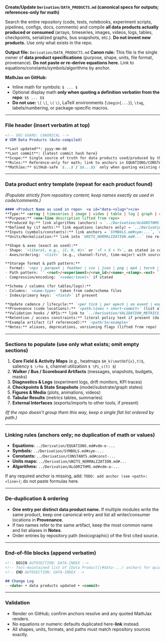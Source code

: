 **Create/Update `Derivation/DATA_PRODUCTS.md` (canonical specs for outputs; references-only for math)**

Search the entire repository (code, tests, notebooks, experiment scripts, pipelines, configs, docs, comments) and compile **all data products actually produced or consumed** (arrays, timeseries, images, videos, logs, tables, checkpoints, serialized graphs, bus snapshots, etc.). **Do not invent new products.** Use only what exists in the repo.

**Output file:** `Derivation/DATA_PRODUCTS.md`
**Canon rule:** This file is the single owner of **data product specifications** (purpose, shape, units, file format, provenance). **Do not paste or re-derive equations here.** Link to equations/constants/symbols/algorithms by anchor.

**MathJax on GitHub:**

* Inline math for symbols: `$ ... $`
* Optional display math **only when quoting a definition verbatim from the repo**: `$$ ... $$`
* **Do not use:** `\[` `\]`, `\(` `\)`, LaTeX environments (`\begin{...}`), `\tag`, labels/numbering, or package-specific macros.

---

### File header (insert verbatim at top)

```markdown
<!-- DOC-GUARD: CANONICAL -->
# VDM Data Products (Auto-compiled)

**Last updated**: yyyy-mm-dd 
**Last commit**: {latest commit hash here}
**Scope:** Single source of truth for data products used/produced by this repository: purpose, shape, units, storage format, file paths, and provenance.  
**Rules:** Reference-only for math; link to anchors in EQUATIONS/CONSTANTS/SYMBOLS/UNITS/ALGORITHMS.  
**MathJax:** GitHub-safe `$...$`/`$$...$$` only when quoting existing math.
```

---

### Data product entry template (repeat for each product found)

*(Populate strictly from repository content; keep names exactly as used in code/comments.)*

```markdown
#### <Product Name as used in repo>  <a id="data-<slug>"></a>
**Type:** <array | timeseries | image | video | table | log | graph | checkpoint | other>  
**Purpose:** <one-line description lifted from repo>  
**Produced by:** link algorithms (anchors) → `../Derivation/ALGORITHMS.md#vdm-a-###`  
**Defined by (if math):** link equations (anchors only) → `../Derivation/EQUATIONS.md#vdm-e-###`  
**Inputs (symbols/constants):** link anchors → `SYMBOLS.md#sym-...`, `CONSTANTS.md#const-...`  
**Units/Normalization:** link into `UNITS_NORMALIZATION.md#...` (no re-explanations)

**Shape & axes (exact as used):**
- Shape: `<literal, e.g., (C, H, W)>` or `<T × X × Y>`, as stated in code/docs
- Axes/ordering: `<list>` (e.g., channel-first, time-major) with source lines

**Storage format & path pattern:**
- Format: `<npz | parquet | feather | csv | json | png | mp4 | torch | safetensors | other>`
- Path pattern: `` <root>/<experiment>/<run_id>/<name>_<stamp>.<ext> `` (quote exactly from repo)
- Compression/encoding: `<codec/level>` if stated

**Schema / columns (for tables/logs):**
- Columns: `<name:type>` taken from code/schema files
- Index/primary keys: `<field>` if present

**Update cadence / lifecycle:** `<per tick | per epoch | on event | end-of-run>`  
**Provenance (code locations):** `<path:lines • short-commit>` (list all writers/consumers)  
**Validation hooks / KPIs:** link to `../Derivation/VALIDATION_METRICS.md#kpi-...`  
**Retention / access constraints:** literal policy text if present (do not invent)  
**Example artifact (if referenced):** `<path/to/example>`  
**Notes:** aliases, deprecations, versioning flags (lifted from repo)
```

---

### Sections to populate (use only what exists; omit empty sections)

1. **Core Field & Activity Maps** (e.g., heatmaps `$H_k(\mathbf{x},t)$`, saliency `$ \rho $`, channel utilization `$ \Pi_c(t) $`)
2. **Walker / Bus / Scoreboard Artifacts** (messages, snapshots, budgets, masks)
3. **Diagnostics & Logs** (experiment logs, drift monitors, KPI traces)
4. **Checkpoints & State Snapshots** (model/substrate/graph states)
5. **Figures & Media** (plots, animations, videos)
6. **Tabular Results** (metrics tables, summaries)
7. **External Interfaces** (exports/imports to other tools, if present)

*(If the repo doesn’t group them this way, keep a single flat list ordered by path.)*

---

### Linking rules (anchors only; no duplication of math or values)

* **Equations:** `../Derivation/EQUATIONS.md#vdm-e-...`
* **Symbols:** `../Derivation/SYMBOLS.md#sym-...`
* **Constants:** `../Derivation/CONSTANTS.md#const-...`
* **Units maps:** `../Derivation/UNITS_NORMALIZATION.md#...`
* **Algorithms:** `../Derivation/ALGORITHMS.md#vdm-a-...`

If any required anchor is missing, add: `TODO: add anchor (see <path>:<line>)`; do not paste formulas here.

---

### De-duplication & ordering

* **One entry per distinct data product name.** If multiple modules write the same product, keep one canonical entry and list all writer/consumer locations in **Provenance**.
* If two names refer to the same artifact, keep the most common name and list aliases in **Notes**.
* Order entries by repository path (lexicographic) of the first cited source.

---

### End-of-file blocks (append verbatim)

```markdown
<!-- BEGIN AUTOSECTION: DATA-INDEX -->
<!-- Tool-maintained list of [Data Product](#data-...) anchors for quick lookup -->
<!-- END AUTOSECTION: DATA-INDEX -->

## Change Log
- <date> • data products updated • <commit>
```

---

### Validation

* Render on GitHub; confirm anchors resolve and any quoted MathJax renders.
* No equations or numeric defaults duplicated here-**link** instead.
* All shapes, units, formats, and paths must match repository sources exactly.

